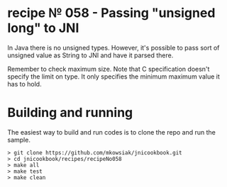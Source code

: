 # recipe № 058 - Passing "unsigned long" to JNI

In Java there is no unsigned types. However, it's possible to pass sort of unsigned value as String to JNI and have it parsed there.

Remember to check maximum size. Note that C specification doesn't specify the limit on type. It only specifies the minimum maximum value it has to hold.

# Building and running

The easiest way to build and run codes is to clone the repo and run the sample.

    > git clone https://github.com/mkowsiak/jnicookbook.git
    > cd jnicookbook/recipes/recipeNo058
    > make all
    > make test
    > make clean
